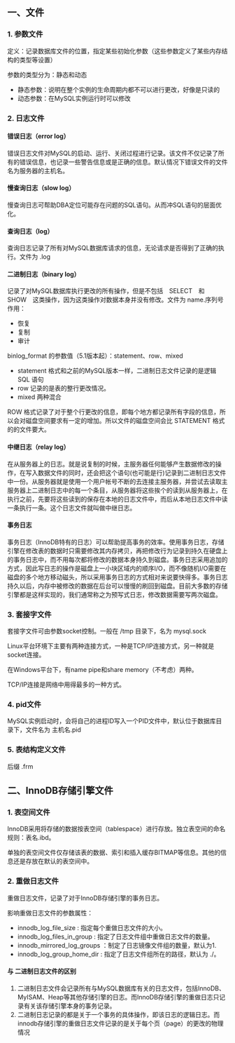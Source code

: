 ## 一、文件

### 1. 参数文件

  定义：记录数据库文件的位置，指定某些初始化参数（这些参数定义了某些内存结构的类型等设置）

  参数的类型分为：静态和动态
   - 静态参数：说明在整个实例的生命周期内都不可以进行更改，好像是只读的
   - 动态参数：在MySQL实例运行时可以修改
	
### 2. 日志文件

#### 错误日志（error log）

  错误日志文件对MySQL的启动、运行、关闭过程进行记录。该文件不仅记录了所有的错误信息，也记录一些警告信息或是正确的信息。默认情况下错误文件的文件名为服务器的主机名。
	
#### 慢查询日志（slow log）

  慢查询日志可帮助DBA定位可能存在问题的SQL语句。从而冲SQL语句的层面优化。
	
#### 查询日志（log）
  
  查询日志记录了所有对MySQL数据库请求的信息，无论请求是否得到了正确的执行。文件为 .log
	
#### 二进制日志（binary log）

  记录了对MySQL数据库执行更改的所有操作，但是不包括　SELECT　和　SHOW　这类操作，因为这类操作对数据本身并没有修改。文件为 name.序列号 
  作用：
  
   - 恢复
   - 复制
   - 审计
  
  binlog_format 的参数值（5.1版本起）：statement、row、mixed
  
  - statement 格式和之前的MySQL版本一样，二进制日志文件记录的是逻辑 SQL 语句
  - row 记录的是表的整行更改情况。
  - mixed 两种混合

  ROW 格式记录了对于整个行更改的信息，即每个地方都记录所有字段的信息，所以会对磁盘空间要求有一定的增加。所以文件的磁盘空间会比 STATEMENT 格式的的文件要大。

#### 中继日志（relay log）
  
  在从服务器上的日志。就是说复制的时候，主服务器任何能够产生数据修改的操作，在写入数据文件的同时，还会把这个语句(也可能是行)记录到二进制日志文件中一份。从服务器就是使用一个用户帐号不断的去连接主服务器，并尝试去读取主服务器上二进制日志中的每一个条目，从服务器将这些挨个的读到从服务器上，在执行之前，先要将这些读到的保存在本地的日志文件中，而后从本地日志文件中读一条执行一条。这个日志文件就叫做中继日志。
  
#### 事务日志

事务日志（InnoDB特有的日志）可以帮助提高事务的效率。使用事务日志，存储引擎在修改表的数据时只需要修改其内存拷贝，再把修改行为记录到持久在硬盘上的事务日志中，而不用每次都将修改的数据本身持久到磁盘。事务日志采用追加的方式，因此写日志的操作是磁盘上一小块区域内的顺序I/O，而不像随机I/O需要在磁盘的多个地方移动磁头，所以采用事务日志的方式相对来说要快得多。事务日志持久以后，内存中被修改的数据在后台可以慢慢的刷回到磁盘。目前大多数的存储引擎都是这样实现的，我们通常称之为预写式日志，修改数据需要写两次磁盘。

### 3. 套接字文件

套接字文件可由参数socket控制。一般在 /tmp 目录下，名为 mysql.sock

Linux平台环境下主要有两种连接方式，一种是TCP/IP连接方式，另一种就是socket连接。

在Windows平台下，有name pipe和share memory（不考虑）两种。

TCP/IP连接是网络中用得最多的一种方式。

### 4. pid文件

  MySQL实例启动时，会将自己的进程ID写入一个PID文件中，默认位于数据库目录下，文件名为 主机名.pid
  
### 5. 表结构定义文件

后缀 .frm

## 二、InnoDB存储引擎文件

### 1. 表空间文件

  InnoDB采用将存储的数据按表空间（tablespace）进行存放。独立表空间的命名规则：表名.ibd。
  
  单独的表空间文件仅存储该表的数据、索引和插入缓存BITMAP等信息。其他的信息还是存放在默认的表空间中。

### 2. 重做日志文件

  重做日志文件，记录了对于InnoDB存储引擎的事务日志。
  
  影响重做日志文件的参数属性：
  
  - innodb_log_file_size : 指定每个重做日志文件的大小。
  - innodb_log_files_in_group : 指定了日志文件组中重做日志文件的数量。
  - innodb_mirrored_log_groups ：制定了日志镜像文件组的数量，默认为1.
  - innodb_log_group_home_dir : 指定了日志文件组所在的路径，默认为 ./。

#### 与 二进制日志文件的区别
 
  1. 二进制日志文件会记录所有与MySQL数据库有关的日志文件，包括InnoDB、MyISAM、Heap等其他存储引擎的日志。而InnoDB存储引擎的重做日志只记录有关该存储引擎本身的事务记录。
  2. 二进制日志记录的都是关于一个事务的具体操作，即该日志的逻辑日志。而innodb存储引擎的重做日志文件记录的是关于每个页（page）的更改的物理情况